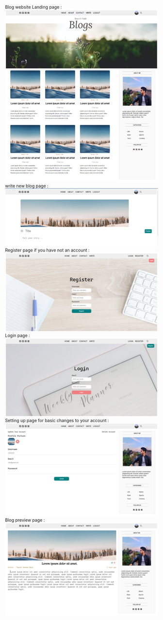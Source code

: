 Blog website Landing page :
![logo](https://github.com/exploreTanvir/Blog-Website-react/blob/master/public/public_image/1.png)
write new blog page : 
![logo](https://github.com/exploreTanvir/Blog-Website-react/blob/master/public/public_image/2.png)
Register page if you have not an account : 
![logo](https://github.com/exploreTanvir/Blog-Website-react/blob/master/public/public_image/3.png)
Login page : 
![logo](https://github.com/exploreTanvir/Blog-Website-react/blob/master/public/public_image/4.png)
Setting up page for basic changes to your account :
![logo](https://github.com/exploreTanvir/Blog-Website-react/blob/master/public/public_image/5.png)
Blog preview page :
![logo](https://github.com/exploreTanvir/Blog-Website-react/blob/master/public/public_image/6.png)



